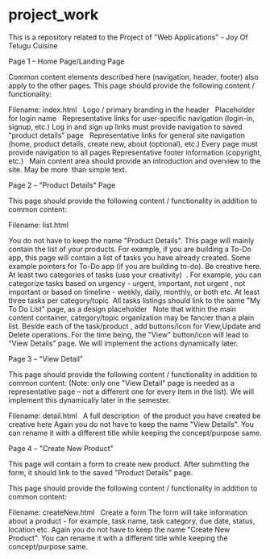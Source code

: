 # project_work
This is a repository related to the Project of "Web Applications" - Joy Of Telugu Cuisine

Page 1 – Home Page/Landing Page

Common content elements described here (navigation, header, footer) also apply to the other pages. This page should provide the following content / functionality:

Filename: index.html  
Logo / primary branding in the header  
Placeholder for login name  
Representative links for user-specific navigation (login-in, signup, etc.)
Log in and sign up links must provide navigation to saved "product details" page  
Representative links for general site navigation (home, product details, create new, about (optional), etc.)
Every page must provide navigation to all pages
Representative footer information (copyright, etc.)  
Main content area should provide an introduction and overview to the site. May be more  than simple text.
 

Page 2 – "Product Details" Page

This page should provide the following content / functionality in addition to common content:

Filename: list.html

You do not have to keep the name "Product Details". 
This page will mainly contain the list of your products. For example, if you are building a To-Do app, this page will contain a list of tasks you have already created.
Some example pointers for To-Do app (if you are building to-do). Be creative here.
At least two categories of tasks (use your creativity)  . For example, you can categorize tasks based on urgency - urgent, important, not urgent , not important or based on timeline - weekly, daily, monthly, or both etc.
At least three tasks per category/topic 
All tasks listings should link to the same "My To Do List" page, as a design placeholder  
Note that within the main content container, category/topic organization may be fancier than a plain list.
Beside each of the task/product , add buttons/icon for View,Update and Delete operations. For the time being, the "View" button/icon will lead to "View Details" page. We will implement the actions dynamically later.
 

Page 3 – "View Detail"

This page should provide the following content / functionality in addition to common content: (Note: only one "View Detail" page is needed as a representative page – not a different one for every item in the list). We will implement this dynamically later in the semester.

Filename: detail.html  
A full description  of the product you have created
be creative here
Again you do not have to keep the name "View Details". You can rename it with a different title while keeping the concept/purpose same.
 

Page 4 – "Create New Product"

This page will contain a form to create new product. After submitting the form, it should link to the saved "Product Details" page.

This page should provide the following content / functionality in addition to common content:

Filename: createNew.html  
Create a form
The form will take information about a product - for example, task name, task category, due date, status, location etc.
Again you do not have to keep the name "Create New Product". You can rename it with a different title while keeping the concept/purpose same.